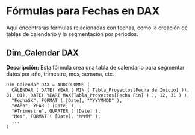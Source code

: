 # Fórmulas para Fechas en DAX

Aquí encontrarás fórmulas relacionadas con fechas, como la creación de tablas de calendario y la segmentación por periodos.

## Dim_Calendar DAX

**Descripción:** Esta fórmula crea una tabla de calendario para segmentar datos por año, trimestre, mes, semana, etc.

```DAX
Dim_Calendar DAX = ADDCOLUMNS (
  CALENDAR ( DATE( YEAR ( MIN ( Tabla_Proyectos[Fecha de Inicio] )), 01, 01), DATE( YEAR( MAX(Tabla_Proyectos[Fecha Fin] ) ), 12, 31 ) ),
  "FechaSK", FORMAT ( [Date], "YYYYMMDD" ),
  "#Año", YEAR ( [Date] ),
  "#Trimestre", QUARTER ( [Date] ),
  "Mes", FORMAT ( [Date], "MMMM" ),
  ...
)

